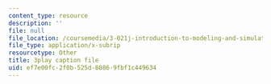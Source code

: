 ```yaml
---
content_type: resource
description: ''
file: null
file_location: /coursemedia/3-021j-introduction-to-modeling-and-simulation-spring-2012/ef7e00fc2f0b525d80869fbf1c449634_xIOQ0O90DjI.vtt
file_type: application/x-subrip
resourcetype: Other
title: 3play caption file
uid: ef7e00fc-2f0b-525d-8086-9fbf1c449634
---
```

